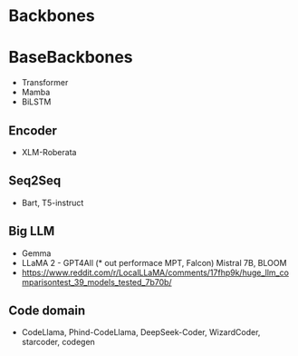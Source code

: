 # Backbones

# BaseBackbones
- Transformer
- Mamba
- BiLSTM

## Encoder
- XLM-Roberata


## Seq2Seq
- Bart, T5-instruct

## Big LLM
- Gemma
- LLaMA 2 - GPT4All (* out performace MPT, Falcon) Mistral 7B, BLOOM
- https://www.reddit.com/r/LocalLLaMA/comments/17fhp9k/huge_llm_comparisontest_39_models_tested_7b70b/


## Code domain
- CodeLlama, Phind-CodeLlama, DeepSeek-Coder, WizardCoder, starcoder, codegen